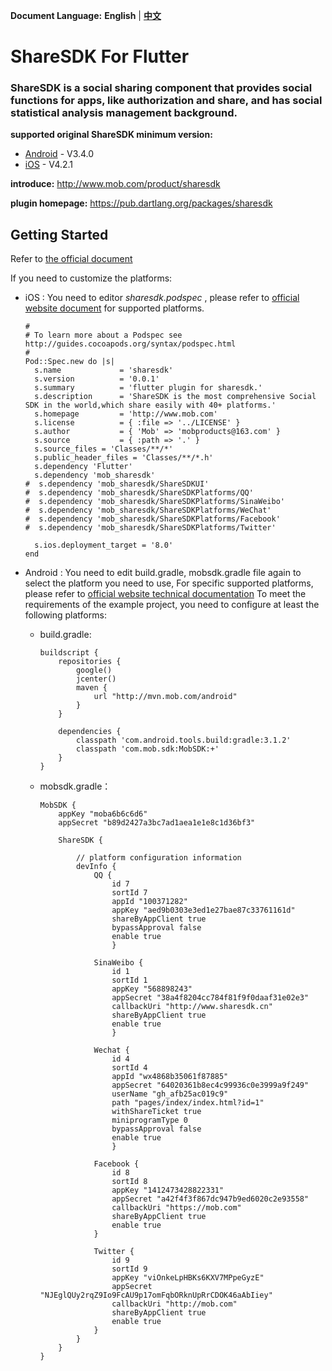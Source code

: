 **Document Language:** **English** | **[中文](https://github.com/MobClub/ShareSDK-For-Flutter/blob/master/README_CN.md)**

# ShareSDK For Flutter
### ShareSDK is a social sharing component that provides social functions for apps, like authorization and share, and has social statistical analysis management background.

**supported original ShareSDK minimum version:**

- [Android](https://github.com/MobClub/ShareSDK-for-Android) - V3.4.0
- [iOS](https://github.com/MobClub/ShareSDK-for-iOS) - V4.2.1

**introduce:** http://www.mob.com/product/sharesdk

**plugin homepage:** https://pub.dartlang.org/packages/sharesdk

## Getting Started

Refer to [the official document](https://pub.dartlang.org/packages/sharesdk#-installing-tab-)

If you need to customize the platforms:
- iOS : You need to editor *sharesdk.podspec* , please refer to [official website document](http://wiki.mob.com/cocoapods%E9%9B%86%E6%88%90/) for supported platforms.

    ```
    #
    # To learn more about a Podspec see http://guides.cocoapods.org/syntax/podspec.html
    #
    Pod::Spec.new do |s|
      s.name             = 'sharesdk'
      s.version          = '0.0.1'
      s.summary          = 'flutter plugin for sharesdk.'
      s.description      = 'ShareSDK is the most comprehensive Social SDK in the world,which share easily with 40+ platforms.'
      s.homepage         = 'http://www.mob.com'
      s.license          = { :file => '../LICENSE' }
      s.author           = { 'Mob' => 'mobproducts@163.com' }
      s.source           = { :path => '.' }
      s.source_files = 'Classes/**/*'
      s.public_header_files = 'Classes/**/*.h'
      s.dependency 'Flutter'
      s.dependency 'mob_sharesdk'
    #  s.dependency 'mob_sharesdk/ShareSDKUI'
    #  s.dependency 'mob_sharesdk/ShareSDKPlatforms/QQ'
    #  s.dependency 'mob_sharesdk/ShareSDKPlatforms/SinaWeibo'
    #  s.dependency 'mob_sharesdk/ShareSDKPlatforms/WeChat'
    #  s.dependency 'mob_sharesdk/ShareSDKPlatforms/Facebook'
    #  s.dependency 'mob_sharesdk/ShareSDKPlatforms/Twitter'
      
      s.ios.deployment_target = '8.0'
    end
    ```

- Android :
You need to edit build.gradle, mobsdk.gradle file again to select the platform you need to use,
For specific supported platforms, please refer to [official website technical documentation](http://wiki.mob.com/%E5%AE%8C%E6%95%B4%E9%9B%86%E6%88%90%E6%96%87%E6%A1%A3%EF%BC%88gradle%EF%BC%89/)
To meet the requirements of the example project, you need to configure at least the following platforms:

    -  build.gradle:
        
        ```
        buildscript {
            repositories {
                google()
                jcenter()
                maven {
                    url "http://mvn.mob.com/android"
                }
            }
        
            dependencies {
                classpath 'com.android.tools.build:gradle:3.1.2'
                classpath 'com.mob.sdk:MobSDK:+'
            }
        }
        ```
    
    - mobsdk.gradle：
    
        ```
        MobSDK {
            appKey "moba6b6c6d6"
            appSecret "b89d2427a3bc7ad1aea1e1e8c1d36bf3"
        
            ShareSDK {
        
                // platform configuration information
                devInfo {
        			QQ {
                        id 7
                        sortId 7
                        appId "100371282"
                        appKey "aed9b0303e3ed1e27bae87c33761161d"
                        shareByAppClient true
                        bypassApproval false
                        enable true
        				}
        				
                    SinaWeibo {
                        id 1
                        sortId 1
                        appKey "568898243"
                        appSecret "38a4f8204cc784f81f9f0daaf31e02e3"
                        callbackUri "http://www.sharesdk.cn"
                        shareByAppClient true
                        enable true
        				}
        				
        			Wechat {
                        id 4
                        sortId 4
                        appId "wx4868b35061f87885"
                        appSecret "64020361b8ec4c99936c0e3999a9f249"
                        userName "gh_afb25ac019c9"
                        path "pages/index/index.html?id=1"
                        withShareTicket true
                        miniprogramType 0
                        bypassApproval false
                        enable true
        				}
        				
        			Facebook {
                        id 8
                        sortId 8
                        appKey "1412473428822331"
                        appSecret "a42f4f3f867dc947b9ed6020c2e93558"
                        callbackUri "https://mob.com"
                        shareByAppClient true
                        enable true
                    }
        
                    Twitter {
                        id 9
                        sortId 9
                        appKey "viOnkeLpHBKs6KXV7MPpeGyzE"
                        appSecret "NJEglQUy2rqZ9Io9FcAU9p17omFqbORknUpRrCDOK46aAbIiey"
                        callbackUri "http://mob.com"
                        shareByAppClient true
                        enable true
                    }
        		}
        	}
        }
        ```

